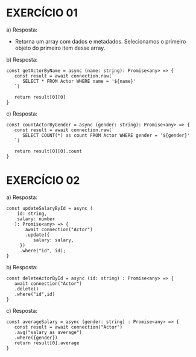 # EXERCÍCIO 01

a) Resposta:
- Retorna um array com dados e metadados. Selecionamos o primeiro objeto do primeiro item desse array.


b) Resposta:
```
const getActorByName = async (name: string): Promise<any> => {
   const result = await connection.raw(`
      SELECT * FROM Actor WHERE name = '${name}'
   `)
   
   return result[0][0]
}
```


c) Resposta:
```
const countActorByGender = async (gender: string): Promise<any> => {
   const result = await connection.raw(`
      SELECT COUNT(*) as count FROM Actor WHERE gender = '${gender}'
   `)
   
   return result[0][0].count
}
```



# EXERCÍCIO 02


a) Resposta: 
```
const updateSalaryById = async (
    id: string,
    salary: number
   ): Promise<any> => {
       await connection("Actor")
       .update({
          salary: salary,
     })
     .where("id", id);
}
```

b) Resposta:
```
const deleteActorById = async (id: string) : Promise<any> => {
   await connection("Actor")
   .delete()
   .where("id",id)
}
```

c) Resposta: 
```
const averageSalary = async (gender: string) : Promise<any> => {
   const result = await connection("Actor")
   .avg("salary as average")
   .where({gender})
   return result[0].average
}
````